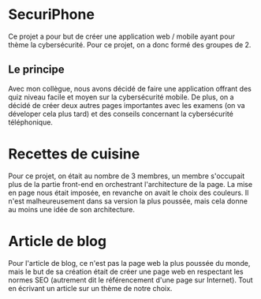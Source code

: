 # SecuriPhone
Ce projet a pour but de créer une application web / mobile ayant pour thème la cybersécurité. Pour ce projet, on a donc formé
des groupes de 2.

## Le principe
Avec mon collègue, nous avons décidé de faire une application offrant des quiz niveau facile et moyen sur la cybersécurité
mobile. De plus, on a décidé de créer deux autres pages importantes avec les examens (on va déveloper cela plus tard) et des 
conseils concernant la cybersécurité téléphonique.

# Recettes de cuisine
Pour ce projet, on était au nombre de 3 membres, un membre s'occupait plus de la partie front-end en orchestrant
l'architecture de la page. La mise en page nous était imposée, en revanche on avait le choix des couleurs.
Il n'est malheureusement dans sa version la plus poussée, mais cela donne au moins une idée de son architecture.

# Article de blog
Pour l'article de blog, ce n'est pas la page web la plus poussée du monde, mais le but de sa création était de créer 
une page web en respectant les normes SEO (autrement dit le référencement d'une page sur Internet). Tout en écrivant 
un article sur un thème de notre choix.

